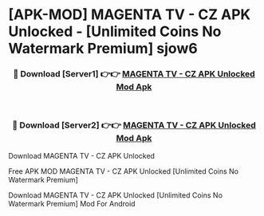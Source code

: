 # [APK-MOD] MAGENTA TV - CZ APK Unlocked - [Unlimited Coins No Watermark Premium] sjow6



<div align="center">
<h3>🔴 Download [Server1] 👉👉 <a href="https://momento.my/?title=MAGENTA_TV_-_CZ_APK_Unlocked">MAGENTA TV - CZ APK Unlocked Mod Apk</a></h3><br>

<h3>🔴 Download [Server2] 👉👉 <a href="https://momento.my/?title=MAGENTA_TV_-_CZ_APK_Unlocked">MAGENTA TV - CZ APK Unlocked Mod Apk</a></h3>
</div>



Download MAGENTA TV - CZ APK Unlocked 

Free APK MOD MAGENTA TV - CZ APK Unlocked [Unlimited Coins No Watermark Premium]

Download MAGENTA TV - CZ APK Unlocked [Unlimited Coins No Watermark Premium] Mod For Android
